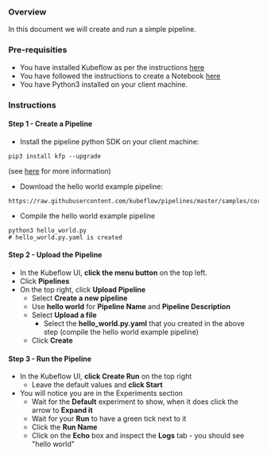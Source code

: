 ### Overview

In this document we will create and run a simple pipeline.

### Pre-requisities

- You have installed Kubeflow as per the instructions [here](../README-KUBEFLOW.md)
- You have followed the instructions to create a Notebook [here](./HELLO-WORLD-NOTEBOOK.md)
- You have Python3 installed on your client machine.

### Instructions

#### Step 1 - Create a Pipeline

- Install the pipeline python SDK on your client machine:

```
pip3 install kfp --upgrade
```

(see [here](https://www.kubeflow.org/docs/pipelines/sdk/install-sdk/) for more information)

- Download the hello world example pipeline:

```
https://raw.githubusercontent.com/kubeflow/pipelines/master/samples/core/helloworld/hello_world.py
```

- Compile the hello world example pipeline

```
python3 hello_world.py
# hello_world.py.yaml is created
```


#### Step 2 - Upload the Pipeline

- In the Kubeflow UI, **click the menu button** on the top left.
- Click **Pipelines**
- On the top right, click **Upload Pipeline**
  - Select **Create a new pipeline**
  - Use **hello world** for **Pipeline Name** and **Pipeline Description**
  - Select **Upload a file**
    - Select the **hello_world.py.yaml** that you created in the above step (compile the hello world example pipeline)
  - Click **Create**
  
#### Step 3 - Run the Pipeline

- In the Kubeflow UI, **click Create Run** on the top right
  - Leave the default values and **click Start**
- You will notice you are in the Experiments section
  - Wait for the **Default** experiment to show, when it does click the arrow to **Expand it**
  - Wait for your **Run** to have a green tick next to it
  - Click the **Run Name** 
  - Click on the **Echo** box and inspect the **Logs** tab - you should see "hello world"
